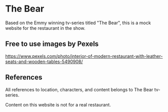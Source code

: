 # The Bear

Based on the Emmy winning tv-series titled "The Bear", this is a mock website for the restaurant in the show. 

## Free to use images by Pexels

https://www.pexels.com/photo/interior-of-modern-restaurant-with-leather-seats-and-wooden-tables-5490908/

## References

All references to location, characters, and content belongs to The Bear tv-series. 

Content on this website is not for a real restaurant. 